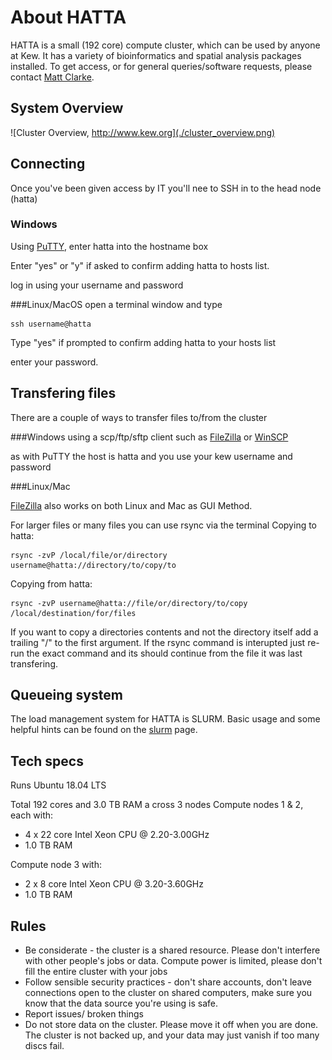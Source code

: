 
# About HATTA

HATTA is a small (192 core) compute cluster, which can be used by anyone at Kew. It has a variety of bioinformatics and spatial analysis packages installed. To get access, or for general queries/software requests, please contact [Matt Clarke](mailto:m.clarke@kew.org).


## System Overview

![Cluster Overview, http://www.kew.org](./cluster_overview.png)


## Connecting

Once you've been given access by IT you'll nee to SSH in to the head node (hatta)

### Windows

Using [PuTTY](https://putty.org), enter hatta into the hostname box

Enter "yes" or "y" if asked to confirm adding hatta to hosts list.

log in using your username and password

###Linux/MacOS
open a terminal window and type

	ssh username@hatta

Type "yes" if prompted to confirm adding hatta to your hosts list

enter your password.

## Transfering files 

There are a couple of ways to transfer files to/from the cluster 

###Windows
using a scp/ftp/sftp client such as [FileZilla](https://filezilla-project.org/download.php?platform=win64) or [WinSCP](https://winscp.net/eng/index.php)

as with PuTTY the host is hatta and you use your kew username and password

###Linux/Mac

[FileZilla](https://filezilla-project.org) also works on both Linux and Mac as GUI Method.

For larger files or many files you can use rsync via the terminal
Copying to hatta:

	rsync -zvP /local/file/or/directory username@hatta://directory/to/copy/to

Copying from hatta:

	rsync -zvP username@hatta://file/or/directory/to/copy /local/destination/for/files

If you want to copy a directories contents and not the directory itself add a trailing "/" to the first argument.
If the rsync command is interupted just  re-run the exact command and its should continue from the file it was last transfering.


## Queueing system

The load management system for HATTA is SLURM. Basic usage and some helpful hints can be found on the [slurm](https://rbg-kew-bioinformatics-utils.readthedocs.io/en/latest/cluster/slurm/) page.


## Tech specs
Runs Ubuntu 18.04 LTS

Total 192 cores and 3.0 TB RAM a cross 3 nodes
Compute nodes 1 & 2, each with:

* 4 x 22 core Intel Xeon CPU @ 2.20-3.00GHz
* 1.0 TB RAM

Compute node 3 with:

* 2 x 8 core Intel Xeon CPU @ 3.20-3.60GHz
* 1.0 TB RAM


## Rules
* Be considerate - the cluster is a shared resource. Please don't interfere with other people's jobs or data. Compute power is limited, please don't fill the entire cluster with your jobs
* Follow sensible security practices - don't share accounts, don't leave connections open to the cluster on shared computers, make sure you know that the data source you're using is safe.
* Report issues/ broken things
* Do not store data on the cluster. Please move it off when you are done. The cluster is not backed up, and your data may just vanish if too many discs fail.
